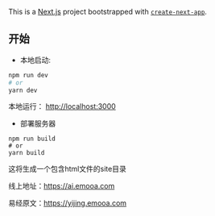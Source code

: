 This is a [Next.js](https://nextjs.org/) project bootstrapped with [`create-next-app`](https://github.com/vercel/next.js/tree/canary/packages/create-next-app).

## 开始

- 本地启动:

```bash
npm run dev
# or
yarn dev
```

本地运行： [http://localhost:3000](http://localhost:3000)


- 部署服务器
```
npm run build
# or
yarn build
```
这将生成一个包含html文件的site目录

线上地址：https://ai.emooa.com

易经原文：https://yijing.emooa.com
